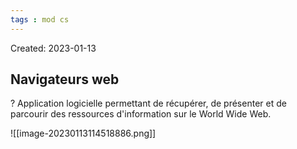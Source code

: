 ```yaml
---
tags : mod cs
---
```

Created: 2023-01-13

## Navigateurs web
?
Application logicielle permettant de récupérer, de présenter et de parcourir des ressources d'information sur le World Wide Web.

![[image-20230113114518886.png]]

